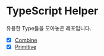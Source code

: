 # TypeScript Helper
유용한 Type들을 모아놓은 레포입니다.

- [x] [Combine](https://github.com/vueveloper/ts-helper/blob/main/combine.ts)
- [x] [Primitive]((https://github.com/vueveloper/ts-helper/blob/main/primitive.ts))
